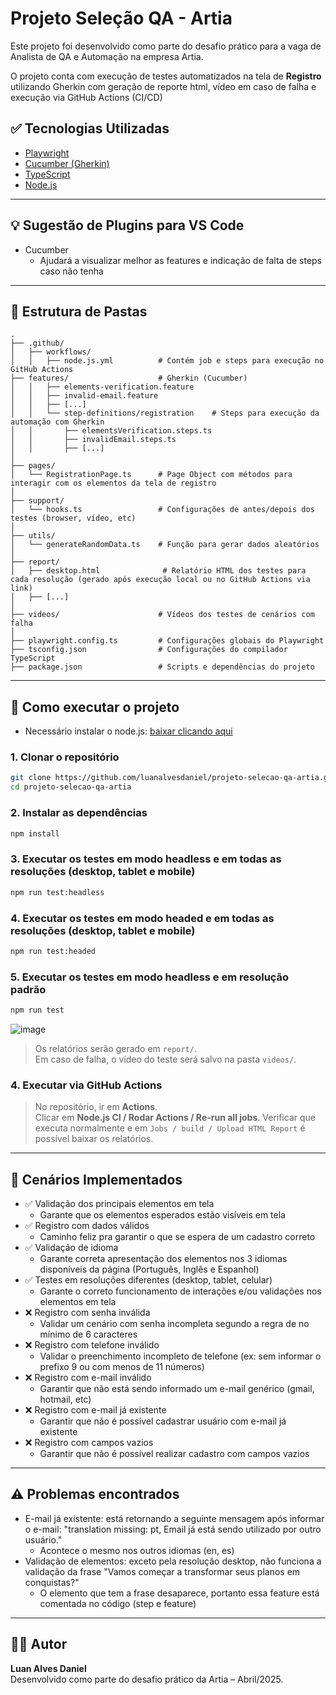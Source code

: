 # Projeto Seleção QA - Artia

Este projeto foi desenvolvido como parte do desafio prático para a vaga de Analista de QA e Automação na empresa Artia.

O projeto conta com execução de testes automatizados na tela de **Registro** utilizando Gherkin com geração de reporte html, vídeo em caso de falha e execução via GitHub Actions (CI/CD)

## ✅ Tecnologias Utilizadas

- [Playwright](https://playwright.dev/)
- [Cucumber (Gherkin)](https://cucumber.io/)
- [TypeScript](https://www.typescriptlang.org/)
- [Node.js](https://nodejs.org/)

---

## 💡 Sugestão de Plugins para VS Code

- Cucumber
  - Ajudará a visualizar melhor as features e indicação de falta de steps caso não tenha

---

## 📁 Estrutura de Pastas

```
.
├── .github/
│   ├── workflows/
│   │   ├── node.js.yml          # Contém job e steps para execução no GitHub Actions
├── features/                    # Gherkin (Cucumber)
│   │   ├── elements-verification.feature
│   │   ├── invalid-email.feature
│   │   ├── [...]
│   │   └── step-definitions/registration    # Steps para execução da automação com Gherkin
│   │       ├── elementsVerification.steps.ts
│   │       ├── invalidEmail.steps.ts
│   │       ├── [...]
│
├── pages/
│   └── RegistrationPage.ts      # Page Object com métodos para interagir com os elementos da tela de registro
│
├── support/
│   └── hooks.ts                 # Configurações de antes/depois dos testes (browser, vídeo, etc)
│
├── utils/
│   └── generateRandomData.ts    # Função para gerar dados aleatórios
│
├── report/
│   ├── desktop.html              # Relatório HTML dos testes para cada resolução (gerado após execução local ou no GitHub Actions via link)
│   ├── [...]
│
├── videos/                      # Vídeos dos testes de cenários com falha
│
├── playwright.config.ts         # Configurações globais do Playwright
├── tsconfig.json                # Configurações do compilador TypeScript
├── package.json                 # Scripts e dependências do projeto
```

---

## 🚀 Como executar o projeto

- Necessário instalar o node.js: [baixar clicando aqui](https://nodejs.org/en/download)

### 1. Clonar o repositório

```bash
git clone https://github.com/luanalvesdaniel/projeto-selecao-qa-artia.git
cd projeto-selecao-qa-artia
```

### 2. Instalar as dependências

```bash
npm install
```

### 3. Executar os testes em modo headless e em todas as resoluções (desktop, tablet e mobile)

```bash
npm run test:headless
```

### 4. Executar os testes em modo headed e em todas as resoluções (desktop, tablet e mobile)

```bash
npm run test:headed
```

### 5. Executar os testes em modo headless e em resolução padrão

```bash
npm run test
```

![image](https://github.com/user-attachments/assets/e137b8c6-2432-42e8-ba01-93ca0219a74b)


> Os relatórios serão gerado em `report/`.  
> Em caso de falha, o vídeo do teste será salvo na pasta `videos/`.

### 4. Executar via GitHub Actions

> No repositório, ir em **Actions**.  
> Clicar em **Node.js CI / Rodar Actions / Re-run all jobs**.
> Verificar que executa normalmente e em `Jobs / build / Upload HTML Report` é possível baixar os relatórios.

---

## 🧪 Cenários Implementados

- ✅ Validação dos principais elementos em tela
  - Garante que os elementos esperados estão visíveis em tela
- ✅ Registro com dados válidos
  - Caminho feliz pra garantir o que se espera de um cadastro correto
- ✅ Validação de idioma
  - Garante correta apresentação dos elementos nos 3 idiomas disponíveis da página (Português, Inglês e Espanhol)
- ✅ Testes em resoluções diferentes (desktop, tablet, celular)
  - Garante o correto funcionamento de interações e/ou validações nos elementos em tela
- ❌ Registro com senha inválida
  - Validar um cenário com senha incompleta segundo a regra de no mínimo de 6 caracteres
- ❌ Registro com telefone inválido
  - Validar o preenchimento incompleto de telefone (ex: sem informar o prefixo 9 ou com menos de 11 números)
- ❌ Registro com e-mail inválido
  - Garantir que não está sendo informado um e-mail genérico (gmail, hotmail, etc)
- ❌ Registro com e-mail já existente
  - Garantir que não é possível cadastrar usuário com e-mail já existente
- ❌ Registro com campos vazios
  - Garantir que não é possível realizar cadastro com campos vazios

---

## ⚠️ Problemas encontrados

- E-mail já existente: está retornando a seguinte mensagem após informar o e-mail: "translation missing: pt, Email já está sendo utilizado por outro usuário."
  - Acontece o mesmo nos outros idiomas (en, es)
- Validação de elementos: exceto pela resolução desktop, não funciona a validação da frase "Vamos começar a transformar seus planos em conquistas?"
  - O elemento que tem a frase desaparece, portanto essa feature está comentada no código (step e feature)

---

## 🧑‍💻 Autor

**Luan Alves Daniel**  
Desenvolvido como parte do desafio prático da Artia – Abril/2025.
